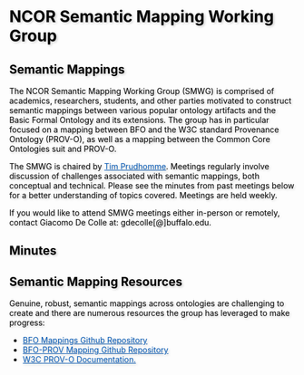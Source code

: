 <meta charset="UTF-8">
<meta name="viewport" content="width=device-width, initial-scale=1.0">
<title>NCOR Document Acts Working Group</title>
<style>
body {
  position: relative;
  height: 100vh; 
  margin: 0;
  background: transparent;
  color: #000; /* Black text */
}
body::before {
  content: "";
  position: absolute;
  top: 0;
  left: 0;
  right: 0;
  bottom: 0;
  background-image: url('https://raw.githubusercontent.com/johnbeve/NCOR-Test/main/docs/assets/NCOR_image.png');
  background-repeat: no-repeat;
  background-attachment: fixed;
  background-size: cover;
  opacity: 0.05; /* Lighten the background */
  z-index: -1;
}
h1, h2, p, a, li {
  text-shadow: 2px 2px 4px rgba(0, 0, 0, 0.2); /* Text shadow for better readability */
}
.custom-color {
  color: #0056b3; 
  transition: color 0.3s; /* Smooth transition for color change */
}
/* Change color when hovering */
.custom-color:hover {
  color: #003580; /* Darker shade of the original color */
}
</style>
</head>
<body>
<h1>NCOR Semantic Mapping Working Group</h1>

<h2>Semantic Mappings</h2>
<p>
The NCOR Semantic Mapping Working Group (SMWG) is comprised of academics, researchers, students, and other parties motivated to construct semantic mappings between various popular ontology artifacts and the Basic Formal Ontology and its extensions. The group has in particular focused on a mapping between BFO and the W3C standard Provenance Ontology (PROV-O), as well as a mapping between the Common Core Ontologies suit and PROV-O.</p>

<p>The SMWG is chaired by <a href="https://www.linkedin.com/in/tim-prudhomme/" class="custom-color">Tim Prudhomme</a>. Meetings regularly involve discussion of challenges associated with semantic mappings, both conceptual and technical. Please see the minutes from past meetings below for a better understanding of topics covered. Meetings are held weekly.</p>

<p>If you would like to attend SMWG meetings either in-person or remotely, contact Giacomo De Colle at: gdecolle[@]buffalo.edu.</p>

<h2>Minutes</h2>

<h2>Semantic Mapping Resources</h2>

<p>Genuine, robust, semantic mappings across ontologies are challenging to create and there are numerous resources the group has leveraged to make progress:</p>
<ul>
  <li><a href="https://github.com/BFO-Mappings/BFO-Mappings" class="custom-color">BFO Mappings Github Repository</a></li>
  <li><a href="https://github.com/BFO-Mappings/BFO-Mappings/tree/main/PROV" class="custom-color">BFO-PROV Mapping Github Repository</a></li>
  <li><a href="https://www.w3.org/TR/prov-o/" class="custom-color">W3C PROV-O Documentation.</a></li>
</ul>
